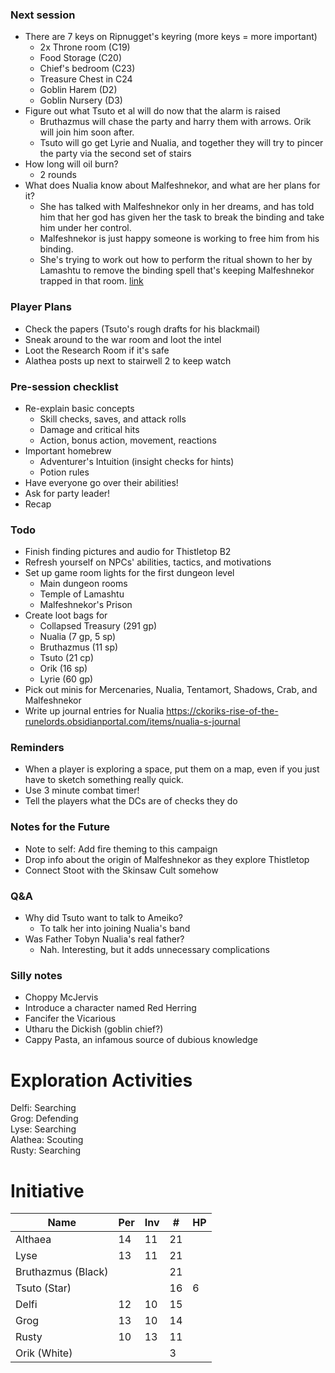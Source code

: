 ### Next session

* There are 7 keys on Ripnugget's keyring (more keys = more important)
  * 2x Throne room (C19)
  * Food Storage (C20)
  * Chief's bedroom (C23)
  * Treasure Chest in C24
  * Goblin Harem (D2)
  * Goblin Nursery (D3)
* Figure out what Tsuto et al will do now that the alarm is raised
  * Bruthazmus will chase the party and harry them with arrows. Orik will join him soon after.
  * Tsuto will go get Lyrie and Nualia, and together they will try to pincer the party via the second set of stairs
* How long will oil burn?
  * 2 rounds
* What does Nualia know about Malfeshnekor, and what are her plans for it?
  * She has talked with Malfeshnekor only in her dreams, and has told him that her god has given her the task to break the binding and take him under her control.
  * Malfeshnekor is just happy someone is working to free him from his binding.
  * She's trying to work out how to perform the ritual shown to her by Lamashtu to remove the binding spell that's keeping Malfeshnekor trapped in that room. [link](https://paizo.com/threads/rzs2t67q?Is-Nualia-dumb#2)

### Player Plans

* Check the papers (Tsuto's rough drafts for his blackmail)
* Sneak around to the war room and loot the intel
* Loot the Research Room if it's safe
* Alathea posts up next to stairwell 2 to keep watch

### Pre-session checklist

* Re-explain basic concepts
  * Skill checks, saves, and attack rolls
  * Damage and critical hits
  * Action, bonus action, movement, reactions
* Important homebrew
  * Adventurer's Intuition (insight checks for hints)
  * Potion rules
* Have everyone go over their abilities!
* Ask for party leader!
* Recap

### Todo

* Finish finding pictures and audio for Thistletop B2
* Refresh yourself on NPCs' abilities, tactics, and motivations
* Set up game room lights for the first dungeon level
  * Main dungeon rooms
  * Temple of Lamashtu
  * Malfeshnekor's Prison
* Create loot bags for
  * Collapsed Treasury (291 gp)
  * Nualia (7 gp, 5 sp)
  * Bruthazmus (11 sp)
  * Tsuto (21 cp)
  * Orik (16 sp)
  * Lyrie (60 gp)
* Pick out minis for Mercenaries, Nualia, Tentamort, Shadows, Crab, and Malfeshnekor 
* Write up journal entries for Nualia <https://ckoriks-rise-of-the-runelords.obsidianportal.com/items/nualia-s-journal>

### Reminders

* When a player is exploring a space, put them on a map, even if you just have to sketch something really quick.
* Use 3 minute combat timer!
* Tell the players what the DCs are of checks they do

### Notes for the Future

* Note to self: Add fire theming to this campaign
* Drop info about the origin of Malfeshnekor as they explore Thistletop
* Connect Stoot with the Skinsaw Cult somehow

### Q&A

* Why did Tsuto want to talk to Ameiko?
  * To talk her into joining Nualia's band
* Was Father Tobyn Nualia's real father?
  * Nah. Interesting, but it adds unnecessary complications

### Silly notes

* Choppy McJervis
* Introduce a character named Red Herring
* Fancifer the Vicarious
* Utharu the Dickish (goblin chief?)
* Cappy Pasta, an infamous source of dubious knowledge

# Exploration Activities

Delfi: Searching  
Grog: Defending  
Lyse: Searching  
Alathea: Scouting  
Rusty: Searching

# Initiative

| Name               | Per | Inv | #  | HP |
|--------------------|-----|-----|----|----|
| Althaea            | 14  | 11  | 21 |    |
| Lyse               | 13  | 11  | 21 |    |
| Bruthazmus (Black) |     |     | 21 |    |
| Tsuto       (Star) |     |     | 16 | 6  |
| Delfi              | 12  | 10  | 15 |    |
| Grog               | 13  | 10  | 14 |    |
| Rusty              | 10  | 13  | 11 |    |
| Orik       (White) |     |     | 3  |    |
